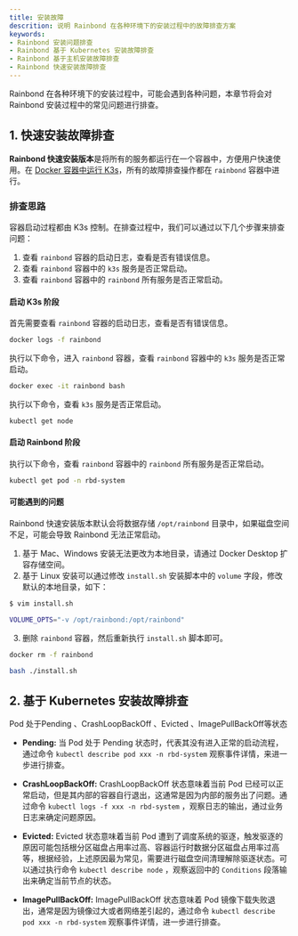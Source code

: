 ```yaml
---
title: 安装故障
descrition: 说明 Rainbond 在各种环境下的安装过程中的故障排查方案
keywords:
- Rainbond 安装问题排查
- Rainbond 基于 Kubernetes 安装故障排查
- Rainbond 基于主机安装故障排查
- Rainbond 快速安装故障排查
---
```


Rainbond 在各种环境下的安装过程中，可能会遇到各种问题，本章节将会对 Rainbond 安装过程中的常见问题进行排查。

## 1. 快速安装故障排查

**Rainbond 快速安装版本**是将所有的服务都运行在一个容器中，方便用户快速使用。在 [Docker 容器中运行 K3s](https://docs.k3s.io/advanced#running-k3s-in-docker)，所有的故障排查操作都在 `rainbond` 容器中进行。

### 排查思路

容器启动过程都由 K3s 控制。在排查过程中，我们可以通过以下几个步骤来排查问题：

1. 查看 `rainbond` 容器的启动日志，查看是否有错误信息。
2. 查看 `rainbond` 容器中的 `k3s` 服务是否正常启动。
3. 查看 `rainbond` 容器中的 `rainbond` 所有服务是否正常启动。

#### 启动 K3s 阶段

首先需要查看 `rainbond` 容器的启动日志，查看是否有错误信息。

```bash
docker logs -f rainbond
```

执行以下命令，进入 `rainbond` 容器，查看 `rainbond` 容器中的 `k3s` 服务是否正常启动。

```bash
docker exec -it rainbond bash
```

执行以下命令，查看 `k3s` 服务是否正常启动。

```bash
kubectl get node
```

#### 启动 Rainbond 阶段

执行以下命令，查看 `rainbond` 容器中的 `rainbond` 所有服务是否正常启动。

```bash
kubectl get pod -n rbd-system
```

#### 可能遇到的问题

Rainbond 快速安装版本默认会将数据存储 `/opt/rainbond` 目录中，如果磁盘空间不足，可能会导致 Rainbond 无法正常启动。

1. 基于 Mac、Windows 安装无法更改为本地目录，请通过 Docker Desktop 扩容存储空间。
2. 基于 Linux 安装可以通过修改 `install.sh` 安装脚本中的 `volume` 字段，修改默认的本地目录，如下：
```bash
$ vim install.sh

VOLUME_OPTS="-v /opt/rainbond:/opt/rainbond"
```

3. 删除 `rainbond` 容器，然后重新执行 `install.sh` 脚本即可。

```bash
docker rm -f rainbond

bash ./install.sh
```

## 2. 基于 Kubernetes 安装故障排查

Pod 处于Pending 、CrashLoopBackOff 、Evicted 、ImagePullBackOff等状态

* **Pending:** 当 Pod 处于 Pending 状态时，代表其没有进入正常的启动流程，通过命令 `kubectl describe pod xxx -n rbd-system` 观察事件详情，来进一步进行排查。

* **CrashLoopBackOff:** CrashLoopBackOff 状态意味着当前 Pod 已经可以正常启动，但是其内部的容器自行退出，这通常是因为内部的服务出了问题。通过命令 `kubectl logs -f xxx -n rbd-system` ，观察日志的输出，通过业务日志来确定问题原因。

* **Evicted:** Evicted 状态意味着当前 Pod 遭到了调度系统的驱逐，触发驱逐的原因可能包括根分区磁盘占用率过高、容器运行时数据分区磁盘占用率过高等，根据经验，上述原因最为常见，需要进行磁盘空间清理解除驱逐状态。可以通过执行命令 `kubectl describe node` ，观察返回中的 `Conditions` 段落输出来确定当前节点的状态。

* **ImagePullBackOff:** ImagePullBackOff 状态意味着 Pod 镜像下载失败退出，通常是因为镜像过大或者网络差引起的，通过命令 `kubectl describe pod xxx -n rbd-system` 观察事件详情，进一步进行排查。